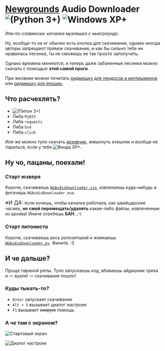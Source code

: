 # [Newgrounds](https://newgrounds.com) Audio Downloader ![(Python 3+)](https://img.shields.io/badge/Python-3+-blue.svg) ![Windows XP+](https://img.shields.io/badge/Windows-XP+-brightgreen.svg)

_Или по-славянски: качалка музлишка с ньюграундс._

Ну, вообще-то на нг обычно есть кнопка для скачивания, однако иногда авторы запрещают прямое скачивание, и как бы сильно тебе ни нравилась песенка, ты не сможешь ее так просто заполучить.

Однако времена меняются, и теперь даже забаненные песенки можно скачать с помощью **этой самой проги**.

При желании можно почитать [ридмишку для пендосов и инглишменов](README.md) или [ридмишку для япошек](README-JP.md).

## Что расчехлять?

- ![(Питон 3+)](https://img.shields.io/badge/Питон-3+-blue.svg)
- Либа `PyQt5`
- Либа `requests`
- Либа `bs4`
- Либа `click`

Или же можно тупо скачать [архивчик](NGAudioDownloader.zip), жмыхнуть ехешник и вообще не париться, если у тебя ![Винда XP+](https://img.shields.io/badge/Винда-XP+-brightgreen.svg).

## Ну чо, пацаны, поехали!

### Старт юзверя

Короче, скачиваешь [`NGAudioDownloader.zip`](NGAudioDownloader.zip), извлекаешь куда-нибудь и фигачишь `NGAudioDownloader.exe`.

<big>※И ДА:</big> если хочешь, чтобы качалка работала, как швейцарские часики, **не смей перемещать/удалять** какие-либо файлы, извлеченные из архива! Иначе огребешь **БАН**. <span title="Это морда пажылого борова палучаеца." style="cursor:help">;-\

### Старт питониста

Короче, скачиваешь *весь репозиторий* и жмякаешь [`NGAudioDownloader.py`](NGAudioDownloader.py). Финита. :3

## И че дальше?

Проще пареной репы. Тупо запускаешь код, вбиваешь айдишник трека и — вуаля! — скачивание пошло!

### Куды тыкать-то?

- `Enter` запускает скачивание
- `Alt + S` вызывает диалог настроек
- `F1` вызывает ~~скорую~~ помощь

### А че там с экраном?

![Стартовый экран](https://i.ibb.co/8Y4FMDP/2020-08-24-16-43-16-Newgrounds-Audio-Downloader.png)

![Диалог настроек](https://i.ibb.co/RSXvxDh/2020-08-24-16-43-28.png)